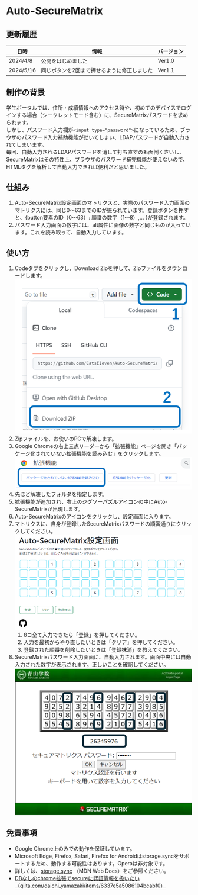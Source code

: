 # Auto-SecureMatrix

## 更新履歴
| 日時 | 情報 | バージョン |
| ------- | ------- |------- |
| 2024/4/8 | 公開をはじめました | Ver1.0
| 2024/5/16 | 同じボタンを2回まで押せるように修正しました | Ver1.1

## 制作の背景
学生ポータルでは、住所・成績情報へのアクセス時や、初めてのデバイスでログインする場合（シークレットモード含む）に、SecureMatrixパスワードを求められます。  
しかし、パスワード入力欄が`<input type="password">`になっているため、ブラウザのパスワード入力補助機能が効いてしまい、LDAPパスワードが自動入力されてしまいます。  
毎回、自動入力されるLDAPパスワードを消して打ち直すのも面倒くさいし、SecureMatrixはその特性上、ブラウザのパスワード補完機能が使えないので、HTMLタグを解析して自動入力できれば便利だと思いました。

## 仕組み
1. Auto-SecureMatrix設定画面のマトリクスと、実際のパスワード入力画面のマトリクスには、同じ0～63までのIDが振られています。登録ボタンを押すと、{button要素のID（0～63）: 順番の数字（1～8）,... }が登録されます。
2. パスワード入力画面の数字には、alt属性に画像の数字と同じものが入っています。これを読み取って、自動入力しています。


## 使い方
1. Codeタブをクリックし、Download Zipを押して、Zipファイルをダウンロードします。
<img src='img\md\1.png'></img>
2. Zipファイルを、お使いのPCで解凍します。
3. Google Chromeの右上三点リーダーから「拡張機能」ページを開き「パッケージ化されていない拡張機能を読み込む」をクリックします。
<img src='img\md\2.png'></img>
4. 先ほど解凍したフォルダを指定します。
5. 拡張機能が追加され、右上のジグソーパズルアイコンの中にAuto-SecureMatrixが出現します。
6. Auto-SecureMatrixのアイコンをクリックし、設定画面に入ります。
7. マトリクスに、自身が登録したSecureMatrixパスワードの順番通りにクリックしてください。
<img src='img\md\3.png'></img>
   1. 8コ全て入力できたら「登録」を押してください。
   2. 入力を最初からやり直したいときは「クリア」を押してください。
   3. 登録された順番を削除したいときは「登録抹消」を教えてください。
8. SecureMatrixパスワード入力画面に、自動入力されます。画面中央には自動入力された数字が表示されます。正しいことを確認してください。
<img src='img\md\4-new.png'></img>

## 免責事項
- Google Chrome上のみでの動作を保証しています。
- Microsoft Edge, Firefox, Safari, Firefox for Androidはstorage.syncをサポートするため、動作する可能性はあります。Operaは非対象です。
- 詳しくは、[storage.sync](https://developer.mozilla.org/ja/docs/Mozilla/Add-ons/WebExtensions/API/storage/sync) （MDN Web Docs）をご参照ください。
- <a href="qiita.com/daichi_yamazaki/items/6337e5a5086104bcabf0">DBなしのchrome拡張でsecureに認証情報を扱いたい（qiita.com/daichi_yamazaki/items/6337e5a5086104bcabf0）</a>